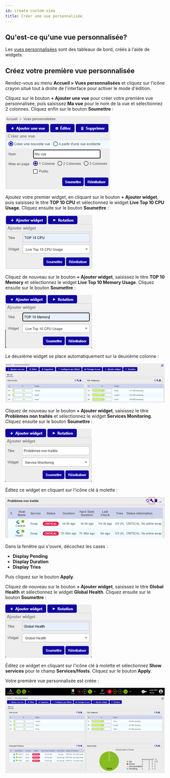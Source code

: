 ```yaml
---
id: create-custom-view
title: Créer une vue personnalisée
---
```


## Qu'est-ce qu'une vue personnalisée?

Les [vues personnalisées](../alerts-notifications/custom-views.md) sont des tableaux de bord, créés à l'aide de widgets.

## Créez votre première vue personnalisée

Rendez-vous au menu **Accueil > Vues personnalisées** et cliquez sur l'icône crayon situé tout à droite de l'interface pour activer
le mode d'édition.

Cliquez sur le bouton **+ Ajouter une vue** pour créer votre première vue personnalisée, puis saisissez **Ma vue** pour le nom
de la vue et sélectionnez 2 colonnes. Cliquez enfin sur le bouton **Soumettre** :

![image](../assets/getting-started/cv_1.png)

Ajoutez votre premier widget, en cliquant sur le bouton **+ Ajouter widget**, puis saisissez le titre **TOP 10 CPU** et
sélectionnez le widget **Live Top 10 CPU Usage**. Cliquez ensuite sur le bouton **Soumettre** :

![image](../assets/getting-started/cv_2.png)

Cliquez de nouveau sur le bouton **+ Ajouter widget**, saisissez le titre **TOP 10 Memory** et sélectionnez le widget
**Live Top 10 Memory Usage**. Cliquez ensuite sur le bouton **Soumettre** :

![image](../assets/getting-started/cv_3.png)

Le deuxième widget se place automatiquement sur la deuxième colonne :

![image](../assets/getting-started/cv_4.png)

Cliquez de nouveau sur le bouton **+ Ajouter widget**, saisissez le titre **Problèmes non traités** et sélectionnez le
widget **Services Monitoring**. Cliquez ensuite sur le bouton **Soumettre** :

![image](../assets/getting-started/cv_5.png)

Éditez ce widget en cliquant sur l'icône clé à molette :

![image](../assets/getting-started/cv_6.png)

Dans la fenêtre qui s'ouvre, décochez les cases :

* **Display Pending**
* **Display Duration**
* **Display Tries**

Puis cliquez sur le bouton **Apply**.

Cliquez de nouveau sur le bouton **+ Ajouter widget**, saisissez le titre **Global Health** et sélectionnez le widget
**Global Health**. Cliquez ensuite sur le bouton **Soumettre** :

![image](../assets/getting-started/cv_7.png)

Éditez ce widget en cliquant sur l'icône clé à molette et sélectionnez **Show services** pour le champ **Services/Hosts**.
Cliquez sur le bouton **Apply**.

Votre première vue personnalisée est créée :

![image](../assets/getting-started/cv_8.png)
